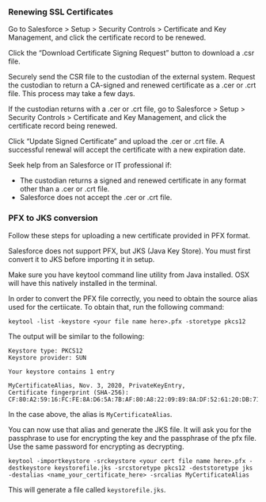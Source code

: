 ### Renewing SSL Certificates
Go to Salesforce > Setup > Security Controls > Certificate and Key Management, and click the certificate record to be renewed.

Click the “Download Certificate Signing Request” button to download a .csr file.

Securely send the CSR file to the custodian of the external system. Request the custodian to return a CA-signed and renewed certificate as a .cer or .crt file. This process may take a few days.

If the custodian returns with a .cer or .crt file, go to Salesforce > Setup > Security Controls > Certificate and Key Management, and click the certificate record being renewed.

Click “Update Signed Certificate” and upload the .cer or .crt file. A successful renewal will accept the certificate with a new expiration date.

Seek help from an Salesforce or IT professional if:
- The custodian returns a signed and renewed certificate in any format other than a .cer or
.crt file.
- Salesforce does not accept the .cer or .crt file.

### PFX to JKS conversion
Follow these steps for uploading a new certificate provided in PFX format.

Salesforce does not support PFX, but JKS (Java Key Store).  You must first convert it to JKS before importing it in setup.

Make sure you have keytool command line utility from Java installed.  OSX will have this natively installed in the terminal.

In order to convert the PFX file correctly, you need to obtain the source alias used for the certiicate.  To obtain that, run the following command:

`keytool -list -keystore <your file name here>.pfx -storetype pkcs12`

The output will be similar to the following:

```Enter keystore password:  
Keystore type: PKCS12
Keystore provider: SUN

Your keystore contains 1 entry

MyCertificateAlias, Nov. 3, 2020, PrivateKeyEntry, 
Certificate fingerprint (SHA-256): CF:80:A2:59:16:FC:FE:8A:D6:5A:7B:AF:80:A8:22:09:89:8A:DF:52:61:20:DB:71:26:12:36:D4:14:88:9D:C1
```

In the case above, the alias is `MyCertificateAlias`.

You can now use that alias and generate the JKS file.  It will ask you for the passphrase to use for encrypting the key and the passphrase of the pfx file.  Use the same password for encrypting as decrypting.

`keytool -importkeystore -srckeystore <your cert file name here>.pfx -destkeystore keystorefile.jks -srcstoretype pkcs12 -deststoretype jks -destalias <name_your_certificate_here> -srcalias MyCertificateAlias`

This will generate a file called `keystorefile.jks`.
